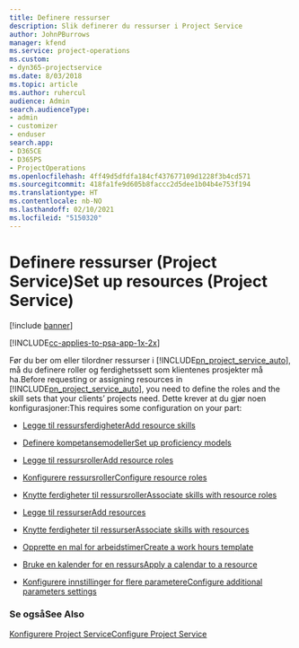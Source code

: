 ```yaml
---
title: Definere ressurser
description: Slik definerer du ressurser i Project Service
author: JohnPBurrows
manager: kfend
ms.service: project-operations
ms.custom:
- dyn365-projectservice
ms.date: 8/03/2018
ms.topic: article
ms.author: ruhercul
audience: Admin
search.audienceType:
- admin
- customizer
- enduser
search.app:
- D365CE
- D365PS
- ProjectOperations
ms.openlocfilehash: 4ff49d5dfdfa184cf437677109d1228f3b4cd571
ms.sourcegitcommit: 418fa1fe9d605b8faccc2d5dee1b04b4e753f194
ms.translationtype: HT
ms.contentlocale: nb-NO
ms.lasthandoff: 02/10/2021
ms.locfileid: "5150320"
---
```

# <a name="set-up-resources-project-service"></a><span data-ttu-id="2a0af-103">Definere ressurser (Project Service)</span><span class="sxs-lookup"><span data-stu-id="2a0af-103">Set up resources (Project Service)</span></span>

[!include [banner](../includes/psa-now-project-operations.md)]

[!INCLUDE[cc-applies-to-psa-app-1x-2x](../includes/cc-applies-to-psa-app-1x-2x.md)]

<span data-ttu-id="2a0af-104">Før du ber om eller tilordner ressurser i [!INCLUDE[pn_project_service_auto](../includes/pn-project-service-auto.md)], må du definere roller og ferdighetssett som klientenes prosjekter må ha.</span><span class="sxs-lookup"><span data-stu-id="2a0af-104">Before requesting or assigning resources in [!INCLUDE[pn_project_service_auto](../includes/pn-project-service-auto.md)], you need to define the roles and the skill sets that your clients’ projects need.</span></span> <span data-ttu-id="2a0af-105">Dette krever at du gjør noen konfigurasjoner:</span><span class="sxs-lookup"><span data-stu-id="2a0af-105">This requires some configuration on your part:</span></span>  
  
-   [<span data-ttu-id="2a0af-106">Legge til ressursferdigheter</span><span class="sxs-lookup"><span data-stu-id="2a0af-106">Add resource skills</span></span>](../psa/add-resource-skills.md)  
  
-   [<span data-ttu-id="2a0af-107">Definere kompetansemodeller</span><span class="sxs-lookup"><span data-stu-id="2a0af-107">Set up proficiency models</span></span>](../psa/set-up-proficiency-models.md)  
  
-   [<span data-ttu-id="2a0af-108">Legge til ressursroller</span><span class="sxs-lookup"><span data-stu-id="2a0af-108">Add resource roles</span></span>](../psa/add-resource-roles.md)  
  
-   [<span data-ttu-id="2a0af-109">Konfigurere ressursroller</span><span class="sxs-lookup"><span data-stu-id="2a0af-109">Configure resource roles</span></span>](../psa/configure-resource-roles.md)  
  
-   [<span data-ttu-id="2a0af-110">Knytte ferdigheter til ressursroller</span><span class="sxs-lookup"><span data-stu-id="2a0af-110">Associate skills with resource roles</span></span>](../psa/associate-skills-with-resource-roles.md)  
  
-   [<span data-ttu-id="2a0af-111">Legge til ressurser</span><span class="sxs-lookup"><span data-stu-id="2a0af-111">Add resources</span></span>](../psa/add-resources.md)  
  
-   [<span data-ttu-id="2a0af-112">Knytte ferdigheter til ressurser</span><span class="sxs-lookup"><span data-stu-id="2a0af-112">Associate skills with resources</span></span>](../psa/associate-skills-with-resources.md)  
  
-   [<span data-ttu-id="2a0af-113">Opprette en mal for arbeidstimer</span><span class="sxs-lookup"><span data-stu-id="2a0af-113">Create a work hours template</span></span>](../psa/create-work-hours-template.md)  
  
-   [<span data-ttu-id="2a0af-114">Bruke en kalender for en ressurs</span><span class="sxs-lookup"><span data-stu-id="2a0af-114">Apply a calendar to a resource</span></span>](../psa/apply-calendar-resource.md)  
  
-   [<span data-ttu-id="2a0af-115">Konfigurere innstillinger for flere parametere</span><span class="sxs-lookup"><span data-stu-id="2a0af-115">Configure additional parameters settings</span></span>](../psa/configure-additional-parameters-settings.md)  
  
### <a name="see-also"></a><span data-ttu-id="2a0af-116">Se også</span><span class="sxs-lookup"><span data-stu-id="2a0af-116">See Also</span></span>  
 [<span data-ttu-id="2a0af-117">Konfigurere Project Service</span><span class="sxs-lookup"><span data-stu-id="2a0af-117">Configure Project Service</span></span>](../psa/configure.md)
